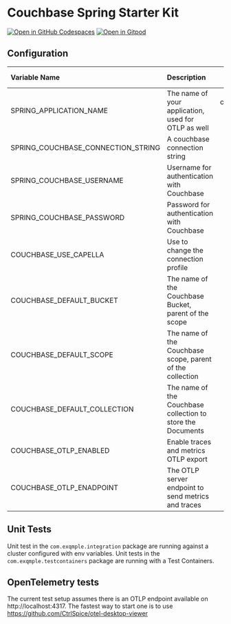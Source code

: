 # Couchbase Spring Starter Kit
[![Open in GitHub Codespaces](https://github.com/codespaces/badge.svg)](https://codespaces.new/couchbase-starter-kit/couchbase-spring-starter)
[![Open in Gitpod](https://gitpod.io/button/open-in-gitpod.svg)](https://gitpod.io/#https://github.com/couchbase-starter-kit/couchbase-spring-starter)


## Configuration

| Variable Name                      | Description                                                 |      Default value       |
|:-----------------------------------|:------------------------------------------------------------|:------------------------:|
| SPRING_APPLICATION_NAME            | The name of your application, used for OTLP as well         | couchbase-spring-starter |
| SPRING_COUCHBASE_CONNECTION_STRING | A couchbase connection string                               |            -             |
| SPRING_COUCHBASE_USERNAME          | Username for authentication with Couchbase                  |            -             |
| SPRING_COUCHBASE_PASSWORD          | Password for authentication with Couchbase                  |            -             |
| COUCHBASE_USE_CAPELLA              | Use to change the connection profile                        |          false           |
| COUCHBASE_DEFAULT_BUCKET           | The name of the Couchbase Bucket, parent of the scope       |         default          |
| COUCHBASE_DEFAULT_SCOPE            | The name of the Couchbase scope, parent of the collection   |         _default         |
| COUCHBASE_DEFAULT_COLLECTION       | The name of the Couchbase collection to store the Documents |         _default         |
| COUCHBASE_OTLP_ENABLED             | Enable traces and metrics OTLP export                       |          false           |
| COUCHBASE_OTLP_ENADPOINT           | The OTLP server endpoint to send metrics and traces         |            -             |


## Unit Tests

Unit test in the `com.exqmple.integration` package are running against a cluster configured with env variables. Unit tests in the `com.exqmple.testcontainers` package are running with a Test Containers.

## OpenTelemetry tests

The current test setup assumes there is an OTLP endpoint available on http://localhost:4317. The fastest way to start one is to use https://github.com/CtrlSpice/otel-desktop-viewer
